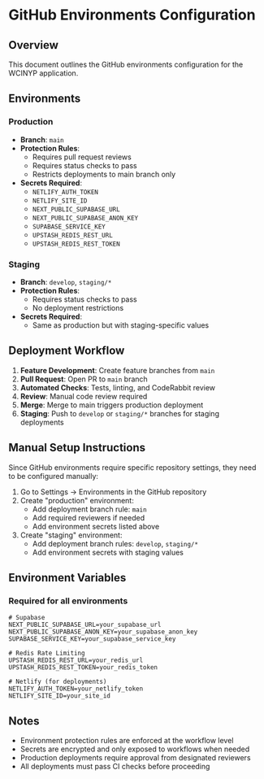 # GitHub Environments Configuration

## Overview
This document outlines the GitHub environments configuration for the WCINYP application.

## Environments

### Production
- **Branch**: `main`
- **Protection Rules**:
  - Requires pull request reviews
  - Requires status checks to pass
  - Restricts deployments to main branch only
- **Secrets Required**:
  - `NETLIFY_AUTH_TOKEN`
  - `NETLIFY_SITE_ID`
  - `NEXT_PUBLIC_SUPABASE_URL`
  - `NEXT_PUBLIC_SUPABASE_ANON_KEY`
  - `SUPABASE_SERVICE_KEY`
  - `UPSTASH_REDIS_REST_URL`
  - `UPSTASH_REDIS_REST_TOKEN`

### Staging
- **Branch**: `develop`, `staging/*`
- **Protection Rules**:
  - Requires status checks to pass
  - No deployment restrictions
- **Secrets Required**:
  - Same as production but with staging-specific values

## Deployment Workflow

1. **Feature Development**: Create feature branches from `main`
2. **Pull Request**: Open PR to `main` branch
3. **Automated Checks**: Tests, linting, and CodeRabbit review
4. **Review**: Manual code review required
5. **Merge**: Merge to main triggers production deployment
6. **Staging**: Push to `develop` or `staging/*` branches for staging deployments

## Manual Setup Instructions

Since GitHub environments require specific repository settings, they need to be configured manually:

1. Go to Settings → Environments in the GitHub repository
2. Create "production" environment:
   - Add deployment branch rule: `main`
   - Add required reviewers if needed
   - Add environment secrets listed above
3. Create "staging" environment:
   - Add deployment branch rules: `develop`, `staging/*`
   - Add environment secrets with staging values

## Environment Variables

### Required for all environments
```env
# Supabase
NEXT_PUBLIC_SUPABASE_URL=your_supabase_url
NEXT_PUBLIC_SUPABASE_ANON_KEY=your_supabase_anon_key
SUPABASE_SERVICE_KEY=your_supabase_service_key

# Redis Rate Limiting
UPSTASH_REDIS_REST_URL=your_redis_url
UPSTASH_REDIS_REST_TOKEN=your_redis_token

# Netlify (for deployments)
NETLIFY_AUTH_TOKEN=your_netlify_token
NETLIFY_SITE_ID=your_site_id
```

## Notes

- Environment protection rules are enforced at the workflow level
- Secrets are encrypted and only exposed to workflows when needed
- Production deployments require approval from designated reviewers
- All deployments must pass CI checks before proceeding
